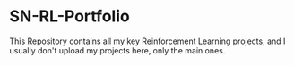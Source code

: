 # SN-RL-Portfolio
This Repository contains all my key Reinforcement Learning projects, and I usually don't upload my projects here, only the main ones.
